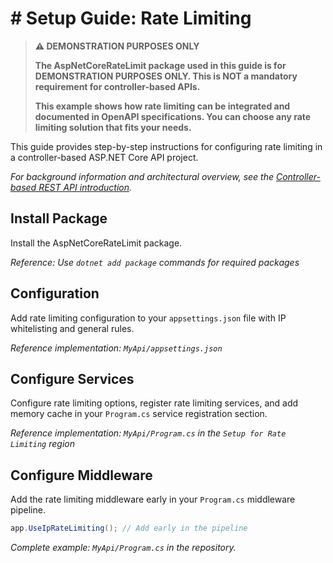 <!-- markdownlint-disable MD029 -->

# # Setup Guide: Rate Limiting

> **⚠️ DEMONSTRATION PURPOSES ONLY**
> 
> **The AspNetCoreRateLimit package used in this guide is for DEMONSTRATION PURPOSES ONLY. This is NOT a mandatory requirement for controller-based APIs.**
> 
> **This example shows how rate limiting can be integrated and documented in OpenAPI specifications. You can choose any rate limiting solution that fits your needs.**

This guide provides step-by-step instructions for configuring rate limiting in a controller-based ASP.NET Core API project.

*For background information and architectural overview, see the [Controller-based REST API introduction](index.md).*

## Install Package

Install the AspNetCoreRateLimit package.

*Reference: Use `dotnet add package` commands for required packages*

## Configuration

Add rate limiting configuration to your `appsettings.json` file with IP whitelisting and general rules.

*Reference implementation: `MyApi/appsettings.json`*

## Configure Services

Configure rate limiting options, register rate limiting services, and add memory cache in your `Program.cs` service registration section.

*Reference implementation: `MyApi/Program.cs` in the `Setup for Rate Limiting` region*

## Configure Middleware

Add the rate limiting middleware early in your `Program.cs` middleware pipeline.

```csharp
app.UseIpRateLimiting(); // Add early in the pipeline
```

*Complete example: `MyApi/Program.cs` in the repository.*